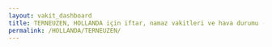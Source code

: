```yaml
---
layout: vakit_dashboard
title: TERNEUZEN, HOLLANDA için iftar, namaz vakitleri ve hava durumu - ilçe/eyalet seç
permalink: /HOLLANDA/TERNEUZEN/
---
```


<script type="text/javascript">
  var GLOBAL_COUNTRY = 'HOLLANDA';
  var GLOBAL_CITY = 'TERNEUZEN';
  var GLOBAL_STATE = '';
  var lat = 72;
  var lon = 21;
</script>
